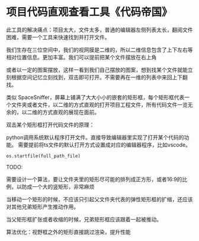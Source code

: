 # 项目代码直观查看工具《代码帝国》

此工具的解决痛点：项目太大，文件太多，普通的编辑器左侧列表太长，翻阅文件困难，需要一个工具来快速找到并打开文件。

我们生存在三位空间中，我们的视网膜是二维的，所以二维信息包含了上下左右等相对位置信息。更加丰富。我们可以提前把某个文件摆放在右上角

或者以一定的图案摆放，这样一看到我们自己摆放的图案，想到找某个文件就能立刻根据空间记忆立刻找到，双击即可打开。不需要再在一维的列表中来回上下翻找。

类似 SpaceSniffer，屏幕上铺满了大大小小的嵌套的矩形框，每个矩形框代表一个文件夹或者文件，以二维的方式直观的打开项目工程文件，所有代码文件一览无余的，以二维的方式直观的展现在面前。

双击某个矩形框打开代码文件的原理：

python调用系统默认程序打开文件。直接导致编辑器里实现了打开某个代码的功能。
需要提前将ts文件的默认打开方式设置成对应的编辑器程序，比如vscode。

```
os.startfile(full_path_file)
```

TODO:

需要设计一个算法，要让文件夹里的矩形尽可能的排列成正方形，或者16:9的比例，以防成一个大的竖矩形，非常麻烦

当移动一个矩形的时候，不应该只引起父文件夹代表的弹性矩形框的扩缩，还应该对其他兄弟矩形产生推动作用。

当父矩形框扩张或者收缩的时候，兄弟矩形框应该跟着一起被推动。

算法优化：视野框之外的矩形直接跳过渲染，提升性能